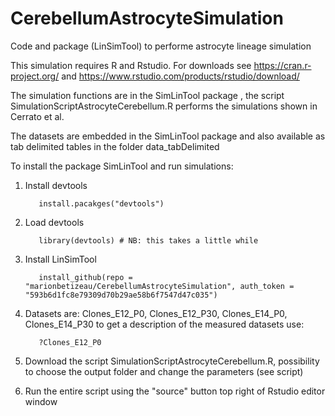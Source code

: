# CerebellumAstrocyteSimulation
Code and package (LinSimTool) to performe astrocyte lineage simulation

This simulation requires R and Rstudio. For downloads see https://cran.r-project.org/ and https://www.rstudio.com/products/rstudio/download/

The simulation functions are in the SimLinTool package , the script SimulationScriptAstrocyteCerebellum.R performs the simulations shown in Cerrato et al.

The datasets are embedded in the SimLinTool package and also available as tab delimited tables in the folder data_tabDelimited

To install the package SimLinTool and run simulations:
1. Install devtools  

          install.pacakges("devtools")
2. Load devtools 

          library(devtools) # NB: this takes a little while
3. Install LinSimTool

          install_github(repo = "marionbetizeau/CerebellumAstrocyteSimulation", auth_token = "593b6d1fc8e79309d70b29ae58b6f7547d47c035")
4. Datasets are: Clones_E12_P0, Clones_E12_P30, Clones_E14_P0, Clones_E14_P30 to get a description of the measured datasets use:  

          ?Clones_E12_P0 
5. Download the script SimulationScriptAstrocyteCerebellum.R, possibility to choose the output folder and change the parameters (see script)
6. Run the entire script using the "source" button top right of Rstudio editor window
